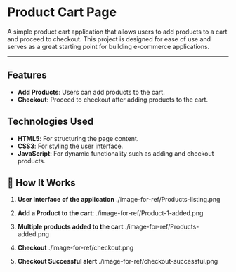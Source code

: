 # Product Cart Page

A simple product cart application that allows users to add products to a cart and proceed to checkout. This project is designed for ease of use and serves as a great starting point for building e-commerce applications.

---

## Features

- **Add Products**: Users can add products to the cart.
- **Checkout**: Proceed to checkout after adding products to the cart.

## Technologies Used

- **HTML5**: For structuring the page content.
- **CSS3**: For styling the user interface.
- **JavaScript**: For dynamic functionality such as adding and checkout products.

## 🎯 How It Works

1. **User Interface of the application**
   ./image-for-ref/Products-listing.png
   
2. **Add a Product to the cart**:
   ./image-for-ref/Product-1-added.png

3. **Multiple products added to the cart**
   ./image-for-ref/Products-added.png

4. **Checkout**
   ./image-for-ref/checkout.png

5. **Checkout Successful alert**
   ./image-for-ref/checkout-successful.png
 
